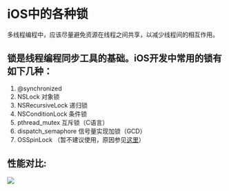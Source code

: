 # iOS中的各种锁
多线程编程中，应该尽量避免资源在线程之间共享，以减少线程间的相互作用。
## 锁是线程编程同步工具的基础。iOS开发中常用的锁有如下几种：
 1. @synchronized
 2. NSLock 对象锁
 3. NSRecursiveLock 递归锁
 4. NSConditionLock 条件锁
 5. pthread_mutex 互斥锁（C语言）
 6. dispatch_semaphore 信号量实现加锁（GCD）
 7. OSSpinLock （暂不建议使用，原因参见[这里](https://blog.ibireme.com/2016/01/16/spinlock_is_unsafe_in_ios/)）

## 性能对比:
 
![](https://upload-images.jianshu.io/upload_images/1457495-4151d1dc7f68827e.jpg?imageMogr2/auto-orient/strip|imageView2/2/format/webp)
 
